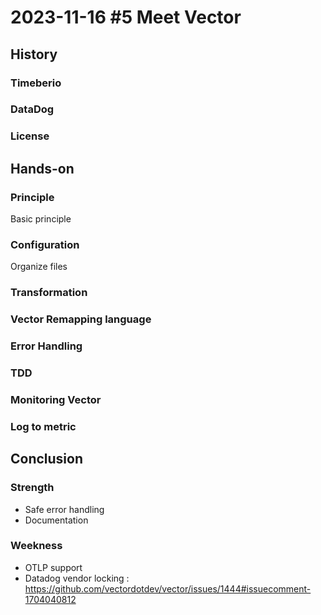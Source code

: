# 2023-11-16 #5 Meet Vector

## History

### Timeberio

### DataDog

### License

## Hands-on

### Principle

Basic principle

### Configuration
Organize files

### Transformation

### Vector Remapping language

### Error Handling

### TDD

### Monitoring Vector

### Log to metric

## Conclusion

### Strength

+ Safe error handling
+ Documentation

### Weekness

- OTLP support
- Datadog vendor locking : https://github.com/vectordotdev/vector/issues/1444#issuecomment-1704040812